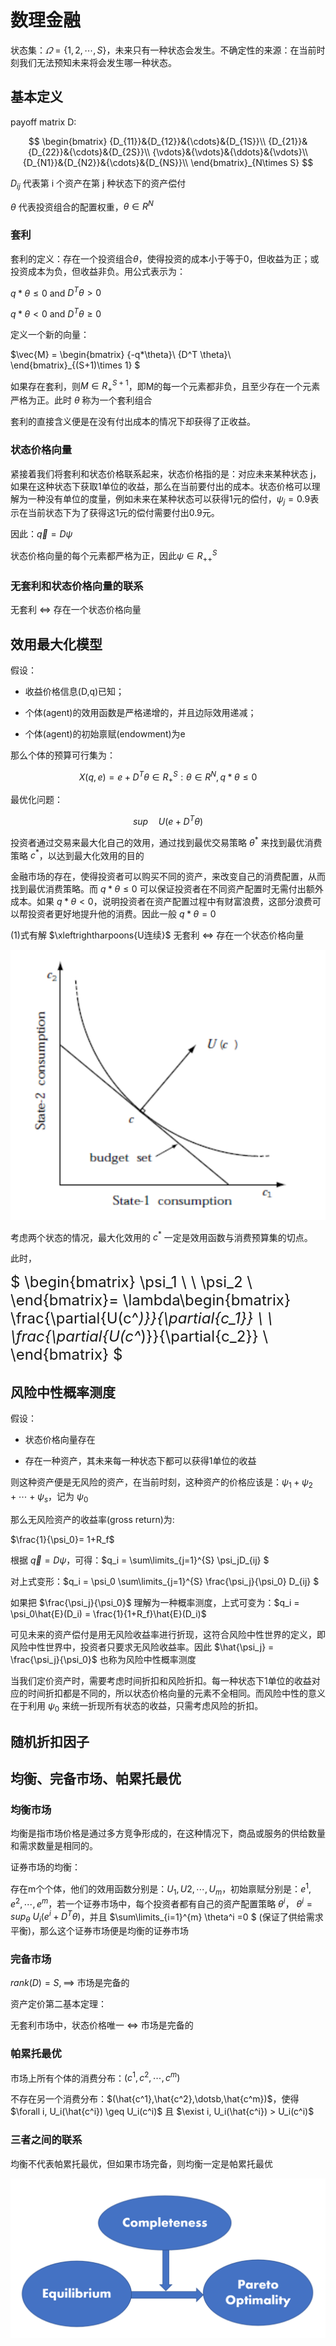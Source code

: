 # 数理金融

状态集：$\varOmega = \{1,2,\dotsb,S \}$，未来只有一种状态会发生。不确定性的来源：在当前时刻我们无法预知未来将会发生哪一种状态。

## 基本定义

payoff matrix D:

$$
\begin{bmatrix}
{D_{11}}&{D_{12}}&{\cdots}&{D_{1S}}\\
{D_{21}}&{D_{22}}&{\cdots}&{D_{2S}}\\
{\vdots}&{\vdots}&{\ddots}&{\vdots}\\
{D_{N1}}&{D_{N2}}&{\cdots}&{D_{NS}}\\
\end{bmatrix}_{N\times S}
$$

$D_{ij}$ 代表第 i 个资产在第 j 种状态下的资产偿付

$\theta$ 代表投资组合的配置权重，$\theta \in R^N$

### 套利

套利的定义：存在一个投资组合$\theta$，使得投资的成本小于等于0，但收益为正；或投资成本为负，但收益非负。用公式表示为：

$q*\theta \leq 0$ and $D^T \theta >0$

$q*\theta < 0$ and $D^T \theta \geq0$

定义一个新的向量：

$\vec{M} =
\begin{bmatrix}
{-q*\theta}\\
{D^T \theta}\\
\end{bmatrix}_{(S+1)\times 1}
$

如果存在套利，则$M \in R^{S+1}_+$，即M的每一个元素都非负，且至少存在一个元素严格为正。此时 $\theta$ 称为一个套利组合

套利的直接含义便是在没有付出成本的情况下却获得了正收益。

### 状态价格向量

紧接着我们将套利和状态价格联系起来，状态价格指的是：对应未来某种状态 j，如果在这种状态下获取1单位的收益，那么在当前要付出的成本。状态价格可以理解为一种没有单位的度量，例如未来在某种状态可以获得1元的偿付，$\psi_j = 0.9$表示在当前状态下为了获得这1元的偿付需要付出0.9元。

因此：$\vec{q} = D\psi$

状态价格向量的每个元素都严格为正，因此$\psi \in R^S_{++}$

### 无套利和状态价格向量的联系

无套利 $\Longleftrightarrow$ 存在一个状态价格向量

## 效用最大化模型

假设：

* 收益价格信息(D,q)已知；

* 个体(agent)的效用函数是严格递增的，并且边际效用递减；

* 个体(agent)的初始禀赋(endowment)为e

那么个体的预算可行集为：

$$
X(q,e) = {e + D^T\theta \in R^S_+ : \theta \in R^N, q*\theta \leq 0}
$$

最优化问题：

$$
sup \quad U(e + D^T\theta) \tag{1}
$$

投资者通过交易来最大化自己的效用，通过找到最优交易策略 $\theta^*$ 来找到最优消费策略 $c^*$，以达到最大化效用的目的

金融市场的存在，使得投资者可以购买不同的资产，来改变自己的消费配置，从而找到最优消费策略。而 $q*\theta \leq 0$ 可以保证投资者在不同资产配置时无需付出额外成本。如果 $q*\theta < 0$，说明投资者在资产配置过程中有财富浪费，这部分浪费可以帮投资者更好地提升他的消费。因此一般 $q*\theta = 0$

(1)式有解 $\xleftrightharpoons{U连续}$ 无套利 $\Longleftrightarrow$ 存在一个状态价格向量

![](figures/figure1.png)

考虑两个状态的情况，最大化效用的 $c^*$ 一定是效用函数与消费预算集的切点。

此时，

<font size = 5>

$
\begin{bmatrix}
\psi_1 \\
\\
\psi_2 \\
\end{bmatrix}=
\lambda\begin{bmatrix}
\frac{\partial{U(c^*)}}{\partial{c_1}} \\
\\
\frac{\partial{U(c^*)}}{\partial{c_2}} \\
\end{bmatrix}
$
</font>

## 风险中性概率测度

假设：

* 状态价格向量存在

* 存在一种资产，其未来每一种状态下都可以获得1单位的收益

则这种资产便是无风险的资产，在当前时刻，这种资产的价格应该是：$\psi_1 + \psi_2 + \dotsb + \psi_s$，记为 $\psi_0$

那么无风险资产的收益率(gross return)为:

$\frac{1}{\psi_0}= 1+R_f$

根据 $\vec{q} = D\psi$，可得：$q_i = \sum\limits_{j=1}^{S} \psi_jD_{ij} $

对上式变形：$q_i = \psi_0 \sum\limits_{j=1}^{S} \frac{\psi_j}{\psi_0} D_{ij} $

如果把 $\frac{\psi_j}{\psi_0}$ 理解为一种概率测度，上式可变为：$q_i = \psi_0\hat{E}(D_i) = \frac{1}{1+R_f}\hat{E}(D_i)$

可见未来的资产偿付是用无风险收益率进行折现，这符合风险中性世界的定义，即风险中性世界中，投资者只要求无风险收益率。因此 $\hat{\psi_j} = \frac{\psi_j}{\psi_0}$ 也称为风险中性概率测度

当我们定价资产时，需要考虑时间折扣和风险折扣。每一种状态下1单位的收益对应的时间折扣都是不同的，所以状态价格向量的元素不全相同。而风险中性的意义在于利用 $\psi_0$ 来统一折现所有状态的收益，只需考虑风险的折扣。

## 随机折扣因子

## 均衡、完备市场、帕累托最优

### 均衡市场

均衡是指市场价格是通过多方竞争形成的，在这种情况下，商品或服务的供给数量和需求数量是相同的。

证券市场的均衡：

存在m个个体，他们的效用函数分别是：$U_1, U2, \dotsb,U_m$，初始禀赋分别是：$e^1,e^2,\dotsb,e^m$，若一个证券市场中，每个投资者都有自己的资产配置策略 $\theta^i$， $\theta^i = sup_\theta \ U_i(e^i + D^T\theta)$，并且 $\sum\limits_{i=1}^{m} \theta^i =0 $ (保证了供给需求平衡)，那么这个证券市场便是均衡的证券市场

### 完备市场

$rank(D) = S, \implies$ 市场是完备的

资产定价第二基本定理：

无套利市场中，状态价格唯一 $\Longleftrightarrow$ 市场是完备的

### 帕累托最优

市场上所有个体的消费分布：$(c^1,c^2,\dotsb,c^m)$

不存在另一个消费分布：$(\hat{c^1},\hat{c^2},\dotsb,\hat{c^m})$，使得 $\forall i, U_i(\hat{c^i}) \geq U_i(c^i)$ 且 $\exist i, U_i(\hat{c^i}) > U_i(c^i)$

### 三者之间的联系

均衡不代表帕累托最优，但如果市场完备，则均衡一定是帕累托最优

![](figures/figure2.png)